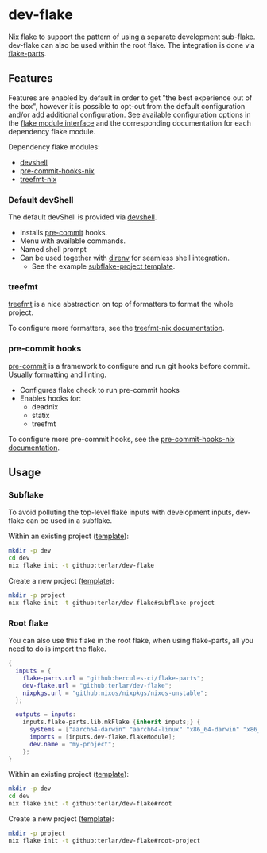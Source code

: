 # dev-flake

Nix flake to support the pattern of using a separate development sub-flake. dev-flake can also be used within the root flake. The integration is done via [flake-parts](https://flake.parts).

## Features

Features are enabled by default in order to get "the best experience out of the box", however it is possible to opt-out from the default configuration and/or add additional configuration. See available configuration options in the [flake module interface](flake-module/interface.nix) and the corresponding documentation for each dependency flake module.

Dependency flake modules:

- [devshell](https://flake.parts/options/devshell.html)
- [pre-commit-hooks-nix](https://flake.parts/options/pre-commit-hooks-nix.html)
- [treefmt-nix](https://flake.parts/options/treefmt-nix.html)

### Default devShell

The default devShell is provided via [devshell](https://flake.parts/options/devshell.html).

- Installs [pre-commit](https://pre-commit.com) hooks.
- Menu with available commands.
- Named shell prompt
- Can be used together with [direnv](https://direnv.net) for seamless shell integration.
  - See the example [subflake-project template](template/subflake-project).

### treefmt

[treefmt](https://numtide.github.io/treefmt) is a nice abstraction on top of formatters to format the whole project.

To configure more formatters, see the [treefmt-nix documentation](https://flake.parts/options/treefmt-nix.html).

### pre-commit hooks

[pre-commit](https://pre-commit.com) is a framework to configure and run git hooks before commit. Usually formatting and linting.

- Configures flake check to run pre-commit hooks
- Enables hooks for:
  - deadnix
  - statix
  - treefmt

To configure more pre-commit hooks, see the [pre-commit-hooks-nix documentation](https://flake.parts/options/pre-commit-hooks-nix.html).

## Usage

### Subflake

To avoid polluting the top-level flake inputs with development inputs, dev-flake can be used in a subflake.

Within an existing project ([template](template/subflake)):

```sh
mkdir -p dev
cd dev
nix flake init -t github:terlar/dev-flake
```

Create a new project ([template](template/subflake-project)):

```sh
mkdir -p project
nix flake init -t github:terlar/dev-flake#subflake-project
```

### Root flake

You can also use this flake in the root flake, when using flake-parts, all you need to do is import the flake.

```nix
{
  inputs = {
	flake-parts.url = "github:hercules-ci/flake-parts";
	dev-flake.url = "github:terlar/dev-flake";
	nixpkgs.url = "github:nixos/nixpkgs/nixos-unstable";
  };

  outputs = inputs:
	inputs.flake-parts.lib.mkFlake {inherit inputs;} {
	  systems = ["aarch64-darwin" "aarch64-linux" "x86_64-darwin" "x86_64-linux"];
	  imports = [inputs.dev-flake.flakeModule];
	  dev.name = "my-project";
	};
}
```

Within an existing project ([template](template/root)):

```sh
mkdir -p dev
cd dev
nix flake init -t github:terlar/dev-flake#root
```

Create a new project ([template](template/root-project)):

```sh
mkdir -p project
nix flake init -t github:terlar/dev-flake#root-project
```
